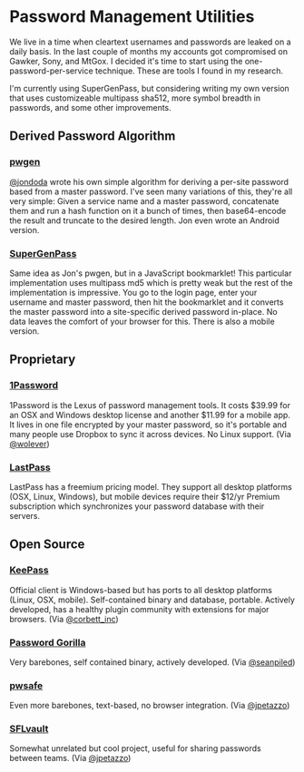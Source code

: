 # Password Management Utilities

We live in a time when cleartext usernames and passwords are leaked on a daily basis. In the last couple of months my accounts got compromised on Gawker, Sony, and MtGox. I decided it's time to start using the one-password-per-service technique. These are tools I found in my research.

I'm currently using SuperGenPass, but considering writing my own version that uses customizeable multipass sha512, more symbol breadth in passwords, and some other improvements.


## Derived Password Algorithm

### [pwgen](https://github.com/jdoda/pwgen)

[@jondoda](http://twitter.com/jondoda) wrote his own simple algorithm for deriving a per-site password based from a master password. I've seen many variations of this, they're all very simple: Given a service name and a master password, concatenate them and run a hash function on it a bunch of times, then base64-encode the result and truncate to the desired length. Jon even wrote an Android version.


### [SuperGenPass](http://supergenpass.com/)

Same idea as Jon's pwgen, but in a JavaScript bookmarklet! This particular implementation uses multipass md5 which is pretty weak but the rest of the implementation is impressive. You go to the login page, enter your username and master password, then hit the bookmarklet and it converts the master password into a site-specific derived password in-place. No data leaves the comfort of your browser for this. There is also a mobile version.


## Proprietary

### [1Password](http://agilebits.com/products/1Password)

1Password is the Lexus of password management tools. It costs $39.99 for an OSX and Windows desktop license and another $11.99 for a mobile app. It lives in one file encrypted by your master password, so it's portable and many people use Dropbox to sync it across devices. No Linux support. (Via [@wolever](http://twitter.com/wolever))

### [LastPass](https://lastpass.com/)
LastPass has a freemium pricing model. They support all desktop platforms (OSX, Linux, Windows), but mobile devices require their $12/yr Premium subscription which synchronizes your password database with their servers.

## Open Source

### [KeePass](http://keepass.info/)
Official client is Windows-based but has ports to all desktop platforms (Linux, OSX, mobile). Self-contained binary and database, portable. Actively developed, has a healthy plugin community with extensions for major browsers. (Via [@corbett_inc](http://twitter.com/corbett_inc))

### [Password Gorilla](https://github.com/zdia/gorilla)
Very barebones, self contained binary, actively developed. (Via [@seanpiled](http://twitter.com/seanpiled))

### [pwsafe](http://passwordsafe.sourceforge.net/)
Even more barebones, text-based, no browser integration. (Via [@jpetazzo](http://twitter.com/jpetazzo))

### [SFLvault](https://projects.savoirfairelinux.com/projects/sflvault/wiki/)
Somewhat unrelated but cool project, useful for sharing passwords between teams. (Via [@jpetazzo](http://twitter.com/jpetazzo))
